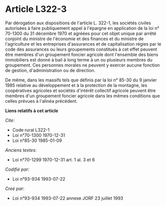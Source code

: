 # Article L322-3

Par dérogation aux dispositions de l'article L. 322-1, les sociétés civiles autorisées à faire publiquement appel à l'épargne
en application de la loi n° 70-1300 du 31 décembre 1970 et agréées pour cet objet unique par arrêté conjoint du ministre de
l'économie et des finances et du ministre de l'agriculture et les entreprises d'assurances et de capitalisation régies par le
code des assurances ou leurs groupements constitués à cet effet peuvent être membres d'un groupement foncier agricole dont
l'ensemble des biens immobiliers est donné à bail à long terme à un ou plusieurs membres du groupement. Ces personnes morales
ne peuvent y exercer aucune fonction de gestion, d'administration ou de direction.

De même, dans les massifs tels que définis par la loi n° 85-30 du 9 janvier 1985 relative au développement et à la protection
de la montagne, les coopératives agricoles et sociétés d'intérêt collectif agricole peuvent être membres d'un groupement
foncier agricole dans les mêmes conditions que celles prévues à l'alinéa précédent.

**Liens relatifs à cet article**

_Cite_:

  - Code rural L322-1
  - Loi n°70-1300 1970-12-31
  - Loi n°85-30 1985-01-09

_Anciens textes_:

  - Loi n°70-1299 1970-12-31 art. 1 al. 3 et 6

_Codifié par_:

  - Loi n°93-934 1993-07-22

_Créé par_:

  - Loi n°93-934 1993-07-22 annexe JORF 23 juillet 1993
